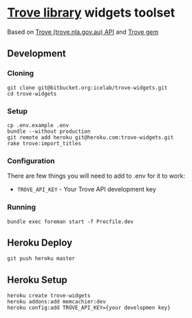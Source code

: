 # [Trove library](http://trove.nla.gov.au/) widgets toolset

Based on [Trove (trove.nla.gov.au) API](http://help.nla.gov.au/trove/building-with-trove/api-technical-guide) and [Trove gem](https://github.com/icelab/trove)

## Development

### Cloning

    git clone git@bitbucket.org:icelab/trove-widgets.git
    cd trove-widgets

### Setup

    cp .env.example .env
    bundle --without production
    git remote add heroku git@heroku.com:trove-widgets.git
    rake trove:import_titles

### Configuration

There are few things you will need to add to .env for it to work:

 * `TROVE_API_KEY` - Your Trove API development key

### Running

    bundle exec foreman start -f Procfile.dev

## Heroku Deploy

    git push heroku master

## Heroku Setup

    heroku create trove-widgets
    heroku addons:add memcachier:dev
    heroku config:add TROVE_API_KEY={your developmen key}
